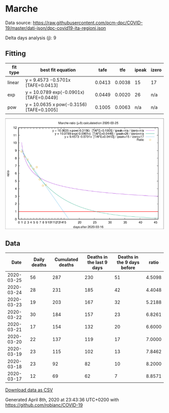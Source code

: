 # Marche

Data source: https://raw.githubusercontent.com/pcm-dpc/COVID-19/master/dati-json/dpc-covid19-ita-regioni.json

Delta days analysis (j): 9

## Fitting 
|fit type|best fit equation|tafe|tfe|ipeak|izero|
|-------|-----|--------|------|---|---|
|linear|y = 9.4573 -0.5701x  [TAFE=0.0413]|0.0413|0.0038|15|17|
|exp|y = 10.0789 exp(-0.0901x)  [TAFE=0.0449]|0.0449|0.0020|26|n/a|
|pow|y = 10.0635 x pow(-0.3156)  [TAFE=0.1005]|0.1005|0.0063|n/a|n/a|

![Plot](COVID-19_marche_j9_2020-03-25.png)

## Data
|Date|Daily deaths|Cumulated deaths|Deaths in the last 9 days|Deaths in the 9 days before|ratio|
|----|----------|-----------|-------|--------------------|-----|
|2020-03-25|56|287|230|51|4.5098|
|2020-03-24|28|231|185|42|4.4048|
|2020-03-23|19|203|167|32|5.2188|
|2020-03-22|30|184|157|23|6.8261|
|2020-03-21|17|154|132|20|6.6000|
|2020-03-20|22|137|119|17|7.0000|
|2020-03-19|23|115|102|13|7.8462|
|2020-03-18|23|92|82|10|8.2000|
|2020-03-17|12|69|62|7|8.8571|

[Download data as CSV](COVID-19_marche_j9_2020-03-25.csv)

Generated April 8th, 2020 at 23:43:36 UTC+0200 with https://github.com/robianc/COVID-19
